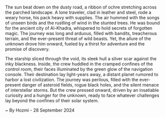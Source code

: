 
The sun beat down on the dusty road, a ribbon of ochre stretching across the parched landscape.  A lone traveler, clad in leather and steel, rode a weary horse, his pack heavy with supplies. The air hummed with the songs of unseen birds and the rustling of wind in the stunted trees.  He was bound for the ancient city of Al-Khadra, whispered to hold secrets of forgotten magic. The journey was long and arduous, filled with bandits, treacherous terrain, and the ever-present threat of wild beasts. Yet, the allure of the unknown drove him onward, fueled by a thirst for adventure and the promise of discovery. 

The starship sliced through the void, its sleek hull a silver scar against the inky blackness.  Inside, the crew huddled in the cramped confines of the control room, their faces illuminated by the green glow of the navigation console.  Their destination lay light-years away, a distant planet rumored to harbor a lost civilization.  The journey was perilous, filled with the ever-present danger of asteroid fields, rogue black holes, and the silent menace of interstellar storms. But the crew pressed onward, driven by an insatiable curiosity and a hunger for the unknown, ready to face whatever challenges lay beyond the confines of their solar system. 

~ By Hozmi - 28 September 2024
